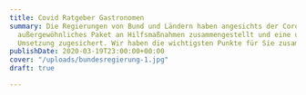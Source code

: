 ```yaml
---
title: Covid Ratgeber Gastronomen
summary: Die Regierungen von Bund und Ländern haben angesichts der Corona-Krise ein
  außergewöhnliches Paket an Hilfsmaßnahmen zusammengestellt und eine unbürokratische
  Umsetzung zugesichert. Wir haben die wichtigsten Punkte für Sie zusammengefasst.
publishDate: 2020-03-19T23:00:00+00:00
cover: "/uploads/bundesregierung-1.jpg"
draft: true

---
```

